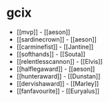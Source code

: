 # gcix

* [[mvp]] - [[aeson]]
* [[sardinecrown]] - [[aeson]]
* [[carminefist]] - [[Jantine]]
* [[softhands]] - [[Souta]]
* [[relentlesscannon]] - [[Elvis]]
* [[halflegaward]] - [[aeson]]
* [[hunteraward]] - [[Dunstan]]
* [[dervishaward]] - [[Marley]]
* [[fanfavourite]] - [[Euryalus]]